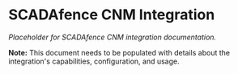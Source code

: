 # SCADAfence CNM Integration

*Placeholder for SCADAfence CNM integration documentation.*

**Note:** This document needs to be populated with details about the integration's capabilities, configuration, and usage.
